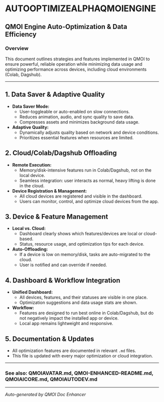 # AUTOOPTIMIZEALPHAQMOIENGINE

## QMOI Engine Auto-Optimization & Data Efficiency

### Overview
This document outlines strategies and features implemented in QMOI to ensure powerful, reliable operation while minimizing data usage and optimizing performance across devices, including cloud environments (Colab, Dagshub).

---

## 1. Data Saver & Adaptive Quality
- **Data Saver Mode:**
  - User-toggleable or auto-enabled on slow connections.
  - Reduces animation, audio, and sync quality to save data.
  - Compresses assets and minimizes background data usage.
- **Adaptive Quality:**
  - Dynamically adjusts quality based on network and device conditions.
  - Prioritizes essential features when resources are limited.

## 2. Cloud/Colab/Dagshub Offloading
- **Remote Execution:**
  - Memory/disk-intensive features run in Colab/Dagshub, not on the local device.
  - Seamless integration: user interacts as normal, heavy lifting is done in the cloud.
- **Device Registration & Management:**
  - All cloud devices are registered and visible in the dashboard.
  - Users can monitor, control, and optimize cloud devices from the app.

## 3. Device & Feature Management
- **Local vs. Cloud:**
  - Dashboard clearly shows which features/devices are local or cloud-based.
  - Status, resource usage, and optimization tips for each device.
- **Auto-Offloading:**
  - If a device is low on memory/disk, tasks are auto-migrated to the cloud.
  - User is notified and can override if needed.

## 4. Dashboard & Workflow Integration
- **Unified Dashboard:**
  - All devices, features, and their statuses are visible in one place.
  - Optimization suggestions and data usage stats are shown.
- **Workflow:**
  - Features are designed to run best online in Colab/Dagshub, but do not negatively impact the installed app or device.
  - Local app remains lightweight and responsive.

## 5. Documentation & Updates
- All optimization features are documented in relevant `.md` files.
- This file is updated with every major optimization or cloud integration.

---

### See also: QMOIAVATAR.md, QMOI-ENHANCED-README.md, QMOIAICORE.md, QMOIAUTODEV.md

---
*Auto-generated by QMOI Doc Enhancer* 